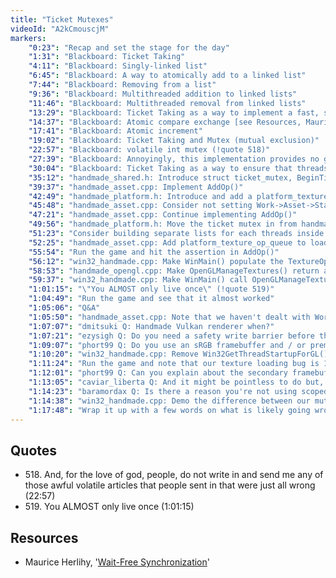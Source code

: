 ```yaml
---
title: "Ticket Mutexes"
videoId: "A2kCmouscjM"
markers:
    "0:23": "Recap and set the stage for the day"
    "1:31": "Blackboard: Ticket Taking"
    "4:11": "Blackboard: Singly-linked list"
    "6:45": "Blackboard: A way to atomically add to a linked list"
    "7:44": "Blackboard: Removing from a list"
    "9:36": "Blackboard: Multithreaded addition to linked lists"
    "11:46": "Blackboard: Multithreaded removal from linked lists"
    "13:29": "Blackboard: Ticket Taking as a way to implement a fast, simple mutex for little chunks of code"
    "14:37": "Blackboard: Atomic compare exchange [see Resources, Maurice Herlihy]"
    "17:41": "Blackboard: Atomic increment"
    "19:02": "Blackboard: Ticket Taking and Mutex (mutual exclusion)"
    "22:57": "Blackboard: volatile int mutex (!quote 518)"
    "27:39": "Blackboard: Annoyingly, this implementation provides no guarantee that any thread will ever get a turn"
    "30:04": "Blackboard: Ticket Taking as a way to ensure that threads get retired in order"
    "35:12": "handmade_shared.h: Introduce struct ticket_mutex, BeginTicketMutex() and EndTicketMutex()"
    "39:37": "handmade_asset.cpp: Implement AddOp()"
    "42:49": "handmade_platform.h: Introduce and add a platform_texture_op_queue to the game_memory struct for AddOp() to use"
    "45:48": "handmade_asset.cpp: Consider not setting Work->Asset->State in LoadAssetWorkDirectly()"
    "47:21": "handmade_asset.cpp: Continue implementing AddOp()"
    "49:56": "handmade_platform.h: Move the ticket mutex in from handmade_shared.h"
    "51:23": "Consider building separate lists for each threads inside task_with_memory"
    "52:25": "handmade_asset.cpp: Add platform_texture_op_queue to load_asset_work and pass it to the necessary functions"
    "55:54": "Run the game and hit the assertion in AddOp()"
    "56:12": "win32_handmade.cpp: Make WinMain() populate the TextureOps free list"
    "58:53": "handmade_opengl.cpp: Make OpenGLManageTextures() return a texture_op"
    "59:37": "win32_handmade.cpp: Make WinMain() call OpenGLManageTextures() inside a mutex"
    "1:01:15": "\"You ALMOST only live once\" (!quote 519)"
    "1:04:49": "Run the game and see that it almost worked"
    "1:05:06": "Q&A"
    "1:05:50": "handmade_asset.cpp: Note that we haven't dealt with Work->Asset->State"
    "1:07:07": "dmitsuki Q: Handmade Vulkan renderer when?"
    "1:07:21": "ezysigh Q: Do you need a safety write barrier before the current ticket increment (inside mutex_unlock)?"
    "1:09:07": "phort99 Q: Do you use an sRGB framebuffer and / or premultiplied alpha?"
    "1:10:20": "win32_handmade.cpp: Remove Win32GetThreadStartupForGL()"
    "1:11:24": "Run the game and note that our texture loading bug is 100% reproducible"
    "1:12:01": "phort99 Q: Can you explain about the secondary framebuffer not being premultiplied? What's the secondary framebuffer for?"
    "1:13:05": "caviar_liberta Q: And it might be pointless to do but, since you are using C++, have you used any ASM calls inside your code?"
    "1:14:23": "baramordax Q: Is there a reason you're not using scoped mutex guards that handle unlocking whenever the guard goes out of scope?"
    "1:14:38": "win32_handmade.cpp: Demo the difference between our mutex and a scoped mutax guard"
    "1:17:48": "Wrap it up with a few words on what is likely going wrong with the texture loading"
---
```


## Quotes

* 518\. And, for the love of god, people, do not write in and send me any of those awful volatile articles that people sent in that were just all wrong (22:57)
* 519\. You ALMOST only live once (1:01:15)

## Resources

* Maurice Herlihy, '[Wait-Free Synchronization](http://cs.brown.edu/~mph/Herlihy91/p124-herlihy.pdf)'
